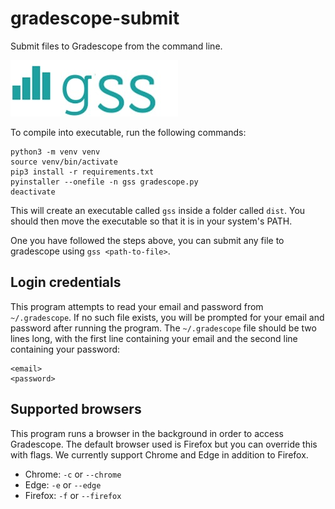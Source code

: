 # gradescope-submit

Submit files to Gradescope from the command line.

![gss logo](gss-logo.jpg)

To compile into executable, run the following commands:

```
python3 -m venv venv
source venv/bin/activate
pip3 install -r requirements.txt
pyinstaller --onefile -n gss gradescope.py
deactivate
```

This will create an executable called `gss` inside a folder called `dist`. You should then move the executable so that it is in your system's PATH.

One you have followed the steps above, you can submit any file to gradescope using `gss <path-to-file>`.

## Login credentials

This program attempts to read your email and password from `~/.gradescope`. If no such file exists, you will be prompted for your email and password after running the program. The `~/.gradescope` file should be two lines long, with the first line containing your email and the second line containing your password:

```
<email>
<password>
```

## Supported browsers

This program runs a browser in the background in order to access Gradescope. The default browser used is Firefox but you can override this with flags. We currently support Chrome and Edge in addition to Firefox.

* Chrome: `-c` or `--chrome`
* Edge: `-e` or `--edge`
* Firefox: `-f` or `--firefox`
 
